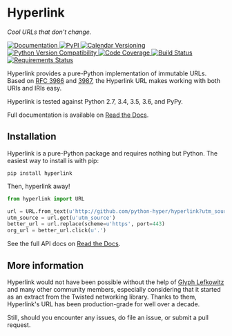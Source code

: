 # Hyperlink

*Cool URLs that don't change.*

<a href="https://hyperlink.readthedocs.io/en/latest/">
    <img src="https://img.shields.io/badge/docs-latest-brightgreen.svg?style=flat" alt="Documentation">
</a>
<a href="https://pypi.org/project/hyperlink/">
    <img src="https://img.shields.io/pypi/v/boltons.svg" alt="PyPI">
</a>
<a href="http://calver.org">
    <img src="https://img.shields.io/badge/calver-YY.MINOR.MICRO-22bfda.svg" alt="Calendar Versioning">
</a>
<a href="https://pypi.org/project/hyperlink/">
    <img src="https://img.shields.io/pypi/pyversions/hyperlink.svg" alt="Python Version Compatibility">
</a>
<a href="https://https://codecov.io/github/python-hyper/hyperlink?branch=master">
    <img src="https://codecov.io/github/python-hyper/hyperlink/coverage.svg?branch=master" alt="Code Coverage">
</a>
<a href="http://travis-ci.org/python-hyper/hyperlink">
    <img src="https://travis-ci.org/python-hyper/hyperlink.svg?branch=master" alt="Build Status">
</a>
<a href="https://requires.io/github/python-hyper/hyperlink/requirements/?branch=master">
    <img src="https://requires.io/github/python-hyper/hyperlink/requirements.svg?branch=master" alt="Requirements Status">
</a>

Hyperlink provides a pure-Python implementation of immutable
URLs. Based on [RFC 3986][rfc3986] and [3987][rfc3987], the Hyperlink URL
makes working with both URIs and IRIs easy.

Hyperlink is tested against Python 2.7, 3.4, 3.5, 3.6, and PyPy.

Full documentation is available on [Read the Docs][docs].

[rfc3986]: https://tools.ietf.org/html/rfc3986
[rfc3987]: https://tools.ietf.org/html/rfc3987
[docs]: http://hyperlink.readthedocs.io/en/latest/

## Installation

Hyperlink is a pure-Python package and requires nothing but
Python. The easiest way to install is with pip:

```
pip install hyperlink
```

Then, hyperlink away!

```python
from hyperlink import URL

url = URL.from_text(u'http://github.com/python-hyper/hyperlink?utm_source=README')
utm_source = url.get(u'utm_source')
better_url = url.replace(scheme=u'https', port=443)
org_url = better_url.click(u'.')
```

See the full API docs on [Read the Docs][docs].

## More information

Hyperlink would not have been possible without the help of
[Glyph Lefkowitz](https://glyph.twistedmatrix.com/) and many other
community members, especially considering that it started as an
extract from the Twisted networking library. Thanks to them,
Hyperlink's URL has been production-grade for well over a decade.

Still, should you encounter any issues, do file an issue, or submit a
pull request.
